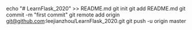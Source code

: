 echo "# LearnFlask_2020" >> README.md
git init
git add README.md
git commit -m "first commit"
git remote add origin git@github.com:leejianzhou/LearnFlask_2020.git
git push -u origin master
